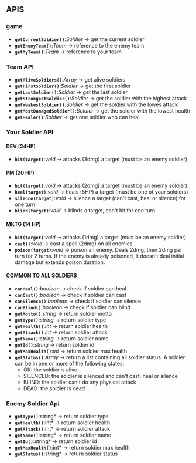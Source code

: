 ## APIS

### game

- **`getCurrentSoldier()`**:*Soldier* -> get the current soldier
- **`getEnemyTeam()`**:*Team* -> reference to the enemy team
- **`getMyTeam()`**:*Team* -> reference to your team

### Team API

- **`getAliveSoldiers()`**:*Array<Soldier>* -> get alive soldiers
- **`getFirstSoldier()`**:*Soldier* -> get the first soldier
- **`getLastSoldier()`**:*Soldier* -> get the last soldier
- **`getStrongestSoldier()`**:*Soldier* -> get the soldier with the highest attack
- **`getWeakestSoldier()`**:*Soldier* -> get the soldier with the lowes attack
- **`getMostDamagedSoldier()`**:*Soldier* -> get the soldier with the lowest health
- **`getHealer()`**:*Soldier* -> get one soldier who can heal

### Your Soldier API

#### DEV (24HP)
- **`hit(target)`**:*void* -> attacks (3dmg) a target (must be an enemy soldier)


#### PM (20 HP)
- **`hit(target)`**:*void* -> attacks (2dmg) a target (must be an enemy soldier)
- **`heal(target)`**:*void* -> heals (5HP) a target (must be one of your soldiers)
- **`silence(target)`**:*void* -> silence a target (can't cast, heal or silence) for one turn
- **`blind(target)`**:*void* -> blinds a target, can't hit for one turn

#### MKTG (14 HP)
- **`hit(target)`**:*void* -> attacks (1dmg) a target (must be an enemy soldier)
- **`cast()`**:*void* -> cast a spell (2dmg) on all enemies
- **`poison(target)`**:*void* -> poison an enemy. Deals 2dmg, then 2dmg per turn for 2 turns. If the enemy is already poisoned, it doesn't deal initial damage but extends poison duration.

#### COMMON TO ALL SOLDIERS
- **`canHeal()`**:*boolean* -> check if soldier can heal
- **`canCast()`**:*boolean* -> check if soldier can cast
- **`canSilence()`**:*boolean* -> check if soldier can silence
- **`canBlind()`**:*boolean* -> check if soldier can blind
- **`getMotto()`**:*string* -> return soldier motto
- **`getType()`**:*string* -> return soldier type
- **`getHealth()`**:*int* -> return soldier health
- **`getAttack()`**:*int* -> return soldier attack
- **`getName()`**:*string* -> return soldier name
- **`getId()`**:*string* -> return soldier id
- **`getMaxHealth()`**:*int* -> return soldier max health
- **`getStatus()`**:*Array* -> return a list containing all soldier status. A soldier can be in one or more of the following states:
  - OK: the soldier is alive
  - SILENCED: the soldier is silenced and can't cast, heal or silence
  - BLIND: the soldier can't do any physical attack
  - DEAD: the soldier is dead

### Enemy Soldier Api

- **`getType()`**:string* -> return soldier type
- **`getHealth()`**:int* -> return soldier health
- **`getAttack()`**:int* -> return soldier attack
- **`getName()`**:string* -> return soldier name
- **`getId()`**:string* -> return soldier id
- **`getMaxHealth()`**:int* -> return soldier max health
- **`getStatus()`**:string* -> return soldier status
